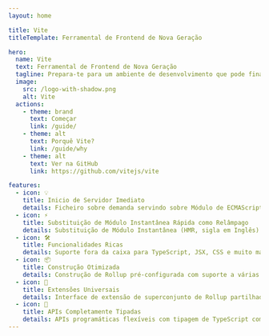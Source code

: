 ```yaml
---
layout: home

title: Vite
titleTemplate: Ferramental de Frontend de Nova Geração

hero:
  name: Vite
  text: Ferramental de Frontend de Nova Geração
  tagline: Prepara-te para um ambiente de desenvolvimento que pode finalmente atualizar-se contigo.
  image:
    src: /logo-with-shadow.png
    alt: Vite
  actions:
    - theme: brand
      text: Começar
      link: /guide/
    - theme: alt
      text: Porquê Vite?
      link: /guide/why
    - theme: alt
      text: Ver na GitHub
      link: https://github.com/vitejs/vite

features:
  - icon: 💡
    title: Inicio de Servidor Imediato
    details: Ficheiro sobre demanda servindo sobre Módulo de ECMAScript, sem necessidade de empacotamento!
  - icon: ⚡️
    title: Substituição de Módulo Instantânea Rápida como Relâmpago
    details: Substituição de Módulo Instantânea (HMR, sigla em Inglês) que continua rápida independentemente do tamanho da aplicação.
  - icon: 🛠️
    title: Funcionalidades Ricas
    details: Suporte fora da caixa para TypeScript, JSX, CSS e muito mais.
  - icon: 📦
    title: Construção Otimizada
    details: Construção de Rollup pré-configurada com suporte a várias páginas e mode de biblioteca.
  - icon: 🔩
    title: Extensões Universais
    details: Interface de extensão de superconjunto de Rollup partilhada entre o desenvolvimento e a construção.
  - icon: 🔑
    title: APIs Completamente Tipadas
    details: APIs programáticas flexíveis com tipagem de TypeScript completa.
---
```

